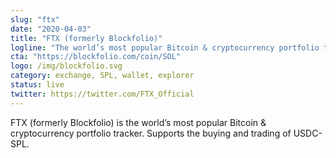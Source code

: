 ```yaml
---
slug: "ftx"
date: "2020-04-03"
title: "FTX (formerly Blockfolio)"
logline: "The world’s most popular Bitcoin & cryptocurrency portfolio tracker. Supports the buying and trading of USDC-SPL."
cta: "https://blockfolio.com/coin/SOL"
logo: /img/blockfolio.svg
category: exchange, SPL, wallet, explorer
status: live
twitter: https://twitter.com/FTX_Official
---
```


FTX (formerly Blockfolio) is the world’s most popular Bitcoin & cryptocurrency portfolio tracker. Supports the buying and trading of USDC-SPL. 
